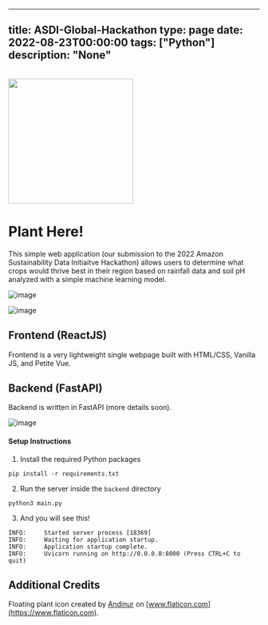 
---
title: ASDI-Global-Hackathon
type: page
date: 2022-08-23T00:00:00
tags: ["Python"]
description: "None"
---


<br>

<img src="frontend/images/NewLogo.png" width="250px"/>

# Plant Here!
This simple web application (our submission to the 2022 Amazon Sustainability Data Initiaitve Hackathon) allows users to determine what crops would thrive best in their region based on rainfall data and soil pH analyzed with a simple machine learning model.

![image](resources/Landing.png)

![image](https://user-images.githubusercontent.com/35516367/187536362-0f4f3c7e-269f-48ba-aa5a-5558e2d129d5.png)


## Frontend (ReactJS)
Frontend is a very lightweight single webpage built with HTML/CSS, Vanilla JS, and Petite Vue.

## Backend (FastAPI)
Backend is written in FastAPI (more details soon).

![image](https://user-images.githubusercontent.com/35516367/186083075-c959217d-e9d5-4f26-92f3-bf266d051ef0.png)

#### Setup Instructions
1. Install the required Python packages
```
pip install -r requirements.txt
```

2. Run the server inside the `backend` directory
```
python3 main.py
```
3. And you will see this!
```
INFO:     Started server process [18369]
INFO:     Waiting for application startup.
INFO:     Application startup complete.
INFO:     Uvicorn running on http://0.0.0.0:8000 (Press CTRL+C to quit)
```

## Additional Credits
Floating plant icon created by [Andinur](https://www.flaticon.com/authors/andinur) on [www.flaticon.com](https://www.flaticon.com).
